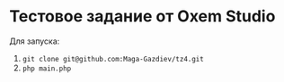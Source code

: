 # Тестовое задание от Oxem Studio

Для запуска:
1. `git clone git@github.com:Maga-Gazdiev/tz4.git`
2. `php main.php`